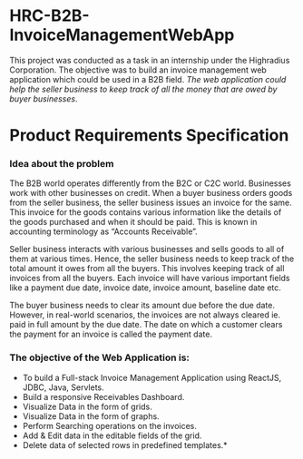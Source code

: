 # HRC-B2B-InvoiceManagementWebApp
This project was conducted as a task in an internship under the Highradius Corporation.
The objective was to build an invoice management web application which could be used in a B2B field. *The web application could help the seller business to keep track of all the money that are owed by buyer businesses*.
# Product Requirements Specification
### Idea about the problem ###

The B2B world operates differently from the B2C or C2C world. Businesses work with other businesses on credit. When a buyer business orders goods from the seller business, the seller business issues an invoice for the same. This invoice for the goods contains various information like the details of the goods purchased and when it should be paid. This is known in accounting terminology as “Accounts Receivable”.

Seller business interacts with various businesses and sells goods to all of them at various times. Hence, the seller business needs to keep track of the total amount it owes from all the buyers. This involves keeping track of all invoices from all the buyers. Each invoice will have various important fields like a payment due date, invoice date, invoice amount, baseline date etc.

The buyer business needs to clear its amount due before the due date. However, in real-world scenarios, the invoices are not always cleared ie. paid in full amount by the due date. The date on which a customer clears the payment for an invoice is called the payment date.

### The objective of the Web Application is: ###

* To build a Full-stack Invoice Management Application using ReactJS, JDBC, Java, Servlets.
* Build a responsive Receivables Dashboard.
* Visualize Data in the form of grids.
* Visualize Data in the form of graphs.
* Perform Searching operations on the invoices.
* Add & Edit data in the editable fields of the grid.
* Delete data of selected rows in predefined templates.*
